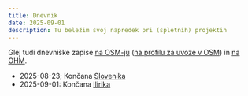 ```yaml
---
title: Dnevnik
date: 2025-09-01
description: Tu beležim svoj napredek pri (spletnih) projektih
---
```


Glej tudi dnevniške zapise [na OSM-ju](https://www.openstreetmap.org/user/Janez%20Pavel%20%C5%BDebovec/diary)
([na profilu za uvoze v OSM](https://www.openstreetmap.org/user/JanezPavelZebovec_import/diary)) in
[na OHM](https://www.openhistoricalmap.org/user/Janez%20Pavel%20%C5%BDebovec/diary).

- 2025-08-23; Končana [Slovenika](https://www.openhistoricalmap.org/relation/2866824)
- 2025-09-01: Končana [Ilirika](https://www.openhistoricalmap.org/relation/2867196)
